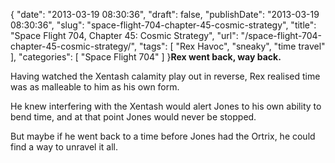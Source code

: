 {
    "date": "2013-03-19 08:30:36",
    "draft": false,
    "publishDate": "2013-03-19 08:30:36",
    "slug": "space-flight-704-chapter-45-cosmic-strategy",
    "title": "Space Flight 704, Chapter 45: Cosmic Strategy",
    "url": "\/space-flight-704-chapter-45-cosmic-strategy\/",
    "tags": [
        "Rex Havoc",
        "sneaky",
        "time travel"
    ],
    "categories": [
        "Space Flight 704"
    ]
}**Rex went back, way back.**

Having watched the Xentash calamity play out in reverse, Rex realised
time was as malleable to him as his own form.

He knew interfering with the Xentash would alert Jones to his own
ability to bend time, and at that point Jones would never be stopped.

But maybe if he went back to a time before Jones had the Ortrix, he
could find a way to unravel it all.